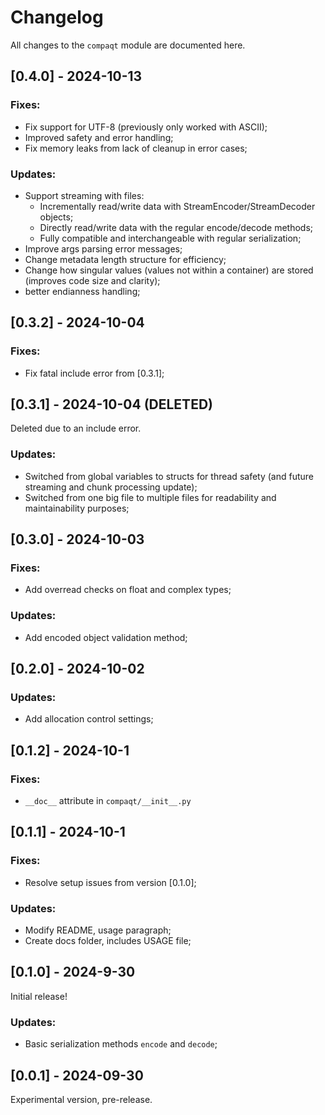 # Changelog

All changes to the `compaqt` module are documented here.


## [0.4.0] - 2024-10-13

### Fixes:
- Fix support for UTF-8 (previously only worked with ASCII);
- Improved safety and error handling;
- Fix memory leaks from lack of cleanup in error cases;

### Updates:
- Support streaming with files:
    * Incrementally read/write data with StreamEncoder/StreamDecoder objects;
    * Directly read/write data with the regular encode/decode methods;
    * Fully compatible and interchangeable with regular serialization;
- Improve args parsing error messages;
- Change metadata length structure for efficiency;
- Change how singular values (values not within a container) are stored (improves code size and clarity);
- better endianness handling;


## [0.3.2] - 2024-10-04

### Fixes:
- Fix fatal include error from [0.3.1];


## [0.3.1] - 2024-10-04 (DELETED)

Deleted due to an include error.

### Updates:
- Switched from global variables to structs for thread safety (and future streaming and chunk processing update);
- Switched from one big file to multiple files for readability and maintainability purposes;


## [0.3.0] - 2024-10-03

### Fixes:
- Add overread checks on float and complex types;

### Updates:
- Add encoded object validation method;


## [0.2.0] - 2024-10-02

### Updates:
- Add allocation control settings;


## [0.1.2] - 2024-10-1

### Fixes:
- `__doc__` attribute in `compaqt/__init__.py`


## [0.1.1] - 2024-10-1

### Fixes:
- Resolve setup issues from version [0.1.0];

### Updates:
- Modify README, usage paragraph;
- Create docs folder, includes USAGE file;


## [0.1.0] - 2024-9-30

Initial release!

### Updates:
- Basic serialization methods `encode` and `decode`;


## [0.0.1] - 2024-09-30

Experimental version, pre-release.

